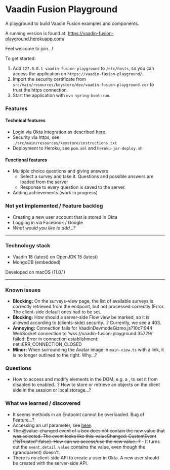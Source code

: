 # Vaadin Fusion Playground
A playground to build Vaadin Fusion examples and components.

A running version is found at: https://vaadin-fusion-playground.herokuapp.com/

Feel welcome to join...!

To get started:
1. Add `127.0.0.1 vaadin-fusion-playground` to `/etc/hosts`, so you can access the application on `https://vaadin-fusion-playground/`. 
1. Import the security certificate from `src/main/resources/keystore/dev/vaadin-fusion-playground.cer` to trust the https connection.
1. Start the application with `mvn spring-boot:run`.

### Features
#### Technical features
- Login via Okta integration as described [here](https://developer.okta.com/blog/2020/11/09/vaadin-spring-boot).
- Security via https, see: `./src/main/resources/keystore/instructions.txt`
- Deployment to Heroku, see `pom.xml` and `heroku-jar-deploy.sh`

#### Functional features
- Multiple choice questions and giving answers
    - Select a survey and take it. Questions and possible answers are loaded from the server
    - Response to every question is saved to the server.
- Adding achievements (work in progress)

### Not yet implemented / Feature backlog
- Creating a new user account that is stored in Okta
- Logging in via Facebook / Google
- _What would you like to add...?_

----

### Technology stack
- Vaadin 18 (latest) on OpenJDK 15 (latest)
- MongoDB (embedded) 

Developed on macOS (11.0.1)

---
### Known issues
- **Blocking:** On the surveys-view page, the list of available surveys is correctly retrieved from the endpoint, but not processed correctly (Error. The client-side default ones had to be set.
- **Blocking:** How should a server-side Flow view be marked, so it is allowed according to (clients-side) security...? Currently, we see a 403.
- **Annoying:** Connection fails for VaadinDevmodeGizmo.js?10c7:944 WebSocket connection to 'wss://vaadin-fusion-playground:35729/' failed: Error in connection establishment: net::ERR_CONNECTION_CLOSED
- **Minor:** When surrounding the Avatar image in `main-view.ts` with a link, it is no longer outlined to the right. Why...?

### Questions 
- How to access and modify elements in the DOM, e.g. a <vaadin-button>, to set it from disabled to enabled...?
  How to store or retrieve an objects on the client side in the session or local storage...?
  
### What we learned / discovered
- It seems methods in an Endpoint cannot be overloaded. Bug of Feature...?
- Accessing an url parameter, see [here](https://www.sitepoint.com/get-url-parameters-with-javascript/).  
- ~~The @value-changed event of a <vaadin-select> box does nót contain the new value that was selected. The event looks like this: valueChanged: CustomEvent {"isTrusted":false}. How can we access/use the new value...?~~ - It turns out the `event.detail.value` contains the value, even though the (grandparent) doesn't.
- There is no client-side API to create a user in Okta. A new user should be created with the server-side API.
